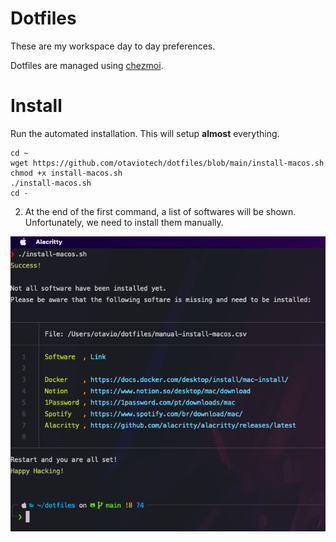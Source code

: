 # Dotfiles

These are my workspace day to day preferences.

Dotfiles are managed using [chezmoi](https://github.com/twpayne/chezmoi).

# Install

Run the automated installation. This will setup **almost** everything.

```shell
cd ~
wget https://github.com/otaviotech/dotfiles/blob/main/install-macos.sh
chmod +x install-macos.sh
./install-macos.sh
cd -
```

2. At the end of the first command, a list of softwares will be shown. Unfortunately, we need to install them manually.

![Image of a list of softwares that need to be installed manually](/manual-install.png "List of files that need to be installed manually")
